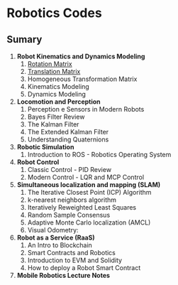 # Robotics Codes

## Sumary

1. **Robot Kinematics and Dynamics Modeling**
	1. [Rotation Matrix](src/examples/rotation_ex.cpp)
	1. [Translation Matrix](src/examples/translation_ex.cpp)
	1. Homogeneous Transformation Matrix
	1. Kinematics Modeling
	1. Dynamics Modeling
1. **Locomotion and Perception**
	1. Perception e Sensors in Modern Robots
	1. Bayes Filter Review
	1. The Kalman Filter
	1. The Extended Kalman Filter
	1. Understanding Quaternions
1. **Robotic Simulation**
	1. Introduction to ROS - Robotics Operating System
1. **Robot Control**
	1. Classic Control - PID Review
	1. Modern Control - LQR and MCP Control
1. **Simultaneous localization and mapping (SLAM)**
	1. The Iterative Closest Point (ICP) Algorithm
	1. k-nearest neighbors algorithm
	1. Iteratively Reweighted Least Squares
	1. Random Sample Consensus
	1. Adaptive Monte Carlo localization (AMCL)
	1. Visual Odometry:
1. **Robot as a Service (RaaS)**
	1. An Intro to Blockchain
	1. Smart Contracts and Robotics
	1. Introduction to EVM and Solidity
	1. How to deploy a Robot Smart Contract
1. **Mobile Robotics Lecture Notes**

